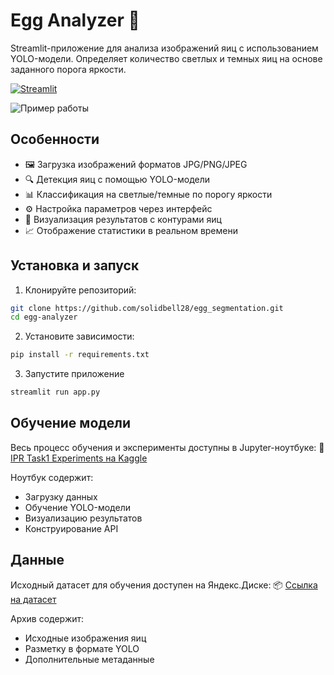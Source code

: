# Egg Analyzer 🥚  

Streamlit-приложение для анализа изображений яиц с использованием YOLO-модели. Определяет количество светлых и темных яиц на основе заданного порога яркости.  

[![Streamlit](https://static.streamlit.io/badges/streamlit_badge_black_white.svg)](https://your-app-url.streamlit.app/)  

![Пример работы](screenshots/demo.gif)  

## Особенности  

- 🖼️ Загрузка изображений форматов JPG/PNG/JPEG  
- 🔍 Детекция яиц с помощью YOLO-модели  
- 📊 Классификация на светлые/темные по порогу яркости  
- ⚙️ Настройка параметров через интерфейс  
- 📍 Визуализация результатов с контурами яиц
- 📈 Отображение статистики в реальном времени  

## Установка и запуск  

1. Клонируйте репозиторий:
```bash 
git clone https://github.com/solidbell28/egg_segmentation.git 
cd egg-analyzer
```
2. Установите зависимости:
```bash
pip install -r requirements.txt
```
3. Запустите приложение
```bash
streamlit run app.py  
```

## Обучение модели
Весь процесс обучения и эксперименты доступны в Jupyter-ноутбуке:
🔬 [IPR Task1 Experiments на Kaggle](https://www.kaggle.com/code/kinging/ipr-task1-experiments)

Ноутбук содержит:
- Загрузку данных
- Обучение YOLO-модели
- Визуализацию результатов
- Конструирование API

## Данные
Исходный датасет для обучения доступен на Яндекс.Диске:
📦 [Ссылка на датасет](https://disk.yandex.ru/client/disk/IPR/Task_1)

Архив содержит:
- Исходные изображения яиц
- Разметку в формате YOLO
- Дополнительные метаданные
